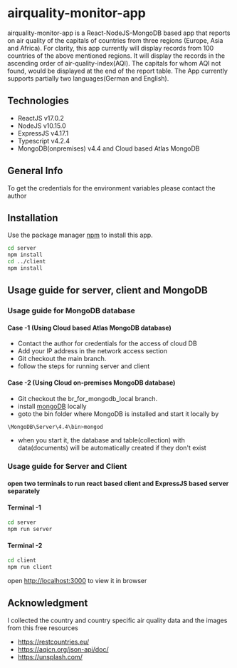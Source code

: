 # airquality-monitor-app

airquality-monitor-app is a React-NodeJS-MongoDB based app that reports on air quality of the capitals of countries from three regions (Europe, Asia and Africa). For clarity, this app currently will display records from 100 countries of the above mentioned regions. It will display the records in the ascending order of air-quality-index(AQI). The capitals for whom AQI not found, would be displayed at the end of the report table. The App currently supports partially two languages(German and English).

## Technologies
* ReactJS v17.0.2
* NodeJS v10.15.0
* ExpressJS v4.17.1
* Typescript v4.2.4
* MongoDB(onpremises) v4.4  and Cloud based Atlas MongoDB

## General Info
To get the credentials for the environment variables please contact the author

## Installation

Use the package manager [npm](https://docs.npmjs.com/cli/v6/commands/npm-install) to install this app.

```bash
cd server
npm install
cd ../client
npm install
```

## Usage guide for server, client and MongoDB
### Usage guide for MongoDB database
#### Case -1 (Using Cloud based Atlas MongoDB database)
* Contact the author for credentials for the access of cloud DB
* Add your IP address in the network access section
* Git checkout the main branch. 
* follow the steps for running server and client
#### Case -2 (Using Cloud on-premises MongoDB database)
* Git checkout the br_for_mongodb_local branch. 
* install [mongoDB](https://www.mongodb.com/) locally
* goto the bin folder where MongoDB is installed and start it locally by
```bash
\MongoDB\Server\4.4\bin>mongod
```
* when you start it, the database and table(collection) with data(documents) will be automatically created if they don't exist
### Usage guide for Server and Client
#### open two terminals to run react based client and ExpressJS based server separately
#### Terminal -1

```bash
cd server
npm run server
```
#### Terminal -2

```bash
cd client
npm run client
```
open [http://localhost:3000](http://localhost:3000) to view it in browser
## Acknowledgment
I collected the country and country specific air quality data and the images from this free resources 
* https://restcountries.eu/
* https://aqicn.org/json-api/doc/
* https://unsplash.com/